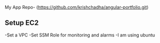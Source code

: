 My App Repo- (https://github.com/krishchadha/angular-portfolio.git)

## Setup EC2
-Set a VPC
-Set SSM Role for monitoring and alarms
-I am using ubuntu
